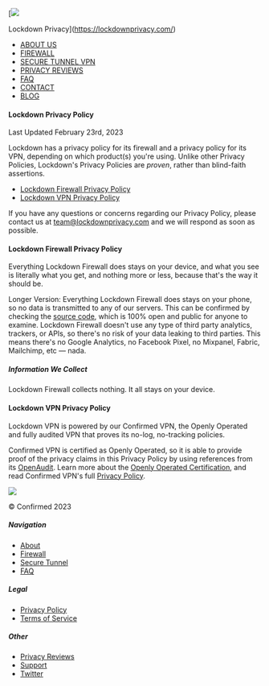[![](https://lockdown-site-assets.s3.amazonaws.com/images/brand-icon.png)

Lockdown Privacy](https://lockdownprivacy.com/)

* [ABOUT US](https://lockdownprivacy.com/about)
* [FIREWALL](https://lockdownprivacy.com/firewall)
* [SECURE TUNNEL VPN](https://lockdownprivacy.com/secure-tunnel)
* [PRIVACY REVIEWS](https://privacyreview.co/)
* [FAQ](https://lockdownprivacy.com/faq)
* [CONTACT](mailto:team@lockdownprivacy.com)
* [BLOG](https://blog.lockdownprivacy.com/)

#### **Lockdown Privacy Policy**

Last Updated February 23rd, 2023

Lockdown has a privacy policy for its firewall and a privacy policy for its VPN, depending on which product(s) you're using. Unlike other Privacy Policies, Lockdown's Privacy Policies are _proven_, rather than blind-faith assertions.

* [Lockdown Firewall Privacy Policy](#firewall)
* [Lockdown VPN Privacy Policy](#vpn)

If you have any questions or concerns regarding our Privacy Policy, please contact us at [team@lockdownprivacy.com](mailto:terms@lockdownprivacy.com) and we will respond as soon as possible.

#### **Lockdown Firewall Privacy Policy**

Everything Lockdown Firewall does stays on your device, and what you see is literally what you get, and nothing more or less, because that's the way it should be.

Longer Version: Everything Lockdown Firewall does stays on your phone, so no data is transmitted to any of our servers. This can be confirmed by checking the [source code](https://github.com/confirmedcode/Lockdown-iOS), which is 100% open and public for anyone to examine. Lockdown Firewall doesn't use any type of third party analytics, trackers, or APIs, so there's no risk of your data leaking to third parties. This means there's no Google Analytics, no Facebook Pixel, no Mixpanel, Fabric, Mailchimp, etc — nada.

##### Information We Collect

Lockdown Firewall collects nothing. It all stays on your device.

#### **Lockdown VPN Privacy Policy**

Lockdown VPN is powered by our Confirmed VPN, the Openly Operated and fully audited VPN that proves its no-log, no-tracking policies.

Confirmed VPN is certified as Openly Operated, so it is able to provide proof of the privacy claims in this Privacy Policy by using references from its [OpenAudit](https://openaudit.com/lockdownprivacy). Learn more about the [Openly Operated Certification](https://openlyoperated.org/), and read Confirmed VPN's full [Privacy Policy](https://confirmedvpn.com/privacy).

![](https://lockdown-site-assets.s3.amazonaws.com/images/brand-icon.png)

© Confirmed 2023

##### Navigation

* [About](https://lockdownprivacy.com/about)
* [Firewall](https://lockdownprivacy.com/firewall)
* [Secure Tunnel](https://lockdownprivacy.com/secure-tunnel)
* [FAQ](https://lockdownprivacy.com/faq)

##### Legal

* [Privacy Policy](https://lockdownprivacy.com/privacy)
* [Terms of Service](https://lockdownprivacy.com/terms)

##### Other

* [Privacy Reviews](https://privacyreview.co/)
* [Support](mailto:team@lockdownprivacy.com)
* [Twitter](https://twitter.com/lockdown_hq)